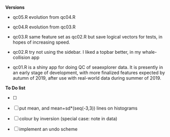 **Versions**

* qc05.R evolution from qc04.R

* qc04.R evolution from qc03.R

* qc03.R same feature set as qc02.R but save logical vectors for tests, in
  hopes of increasing speed.

* qc02.R try not using the sidebar. I liked a topbar better, in my
  whale-collision app

* qc01.R is a shiny app for doing QC of seaexplorer data. It is presently in an
  early stage of development, with more finalized features expected by autumn
of 2019, after use with real-world data during summer of 2019.


**To Do list**

* [ ] 
* [ ] put mean, and mean+sd*(seq(-3,3)) lines on histograms
* [ ] colour by inversion (special case: note in data)
* [ ] implement an undo scheme



